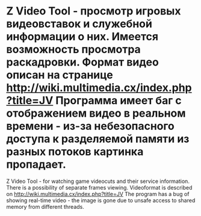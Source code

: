 ﻿Z Video Tool - просмотр игровых видеовставок и служебной информации о них.
Имеется возможность просмотра раскадровки.
Формат видео описан на странице http://wiki.multimedia.cx/index.php?title=JV
Программа имеет баг с отображением видео в реальном времени - из-за небезопасного доступа к разделяемой памяти из разных потоков картинка пропадает.
=========================================================
Z Video Tool - for watching game videocuts and their service information.
There is a possibility of separate frames viewing.
Videoformat is described on http://wiki.multimedia.cx/index.php?title=JV
The program has a bug of showing real-time video - the image is gone due to unsafe access to shared memory from different threads.